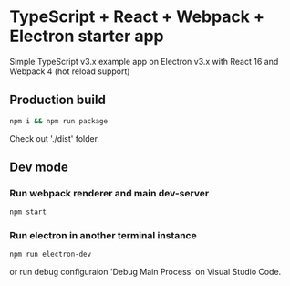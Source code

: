 TypeScript + React + Webpack + Electron starter app
======================
Simple TypeScript v3.x example app on Electron v3.x with React 16 and Webpack 4 (hot reload support)
## Production build
 ```bash
npm i && npm run package
 ```
 Check out './dist' folder.

## Dev mode
### Run webpack renderer and main dev-server
 ```bash
npm start
 ```
### Run electron in another terminal instance
 ```bash
npm run electron-dev
 ```
or run debug configuraion 'Debug Main Process' on Visual Studio Code.

